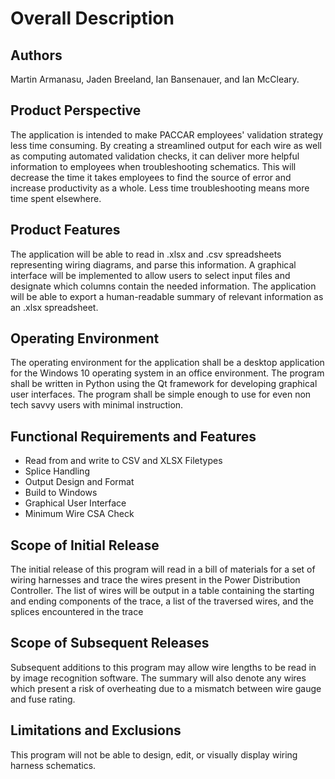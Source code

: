 <h1>Overall Description</h1>
<h2>Authors</h2>
Martin Armanasu, Jaden Breeland, Ian Bansenauer, and Ian McCleary.

<h2>Product Perspective</h2>
The application is intended to make PACCAR employees' validation strategy less time consuming. By creating a streamlined output for each wire as well as computing automated validation checks, it can deliver more helpful information to employees when troubleshooting schematics. This will decrease the time it takes employees to find the source of error and increase productivity as a whole. Less time troubleshooting means more time spent elsewhere.

<h2>Product Features</h2>
The application will be able to read in .xlsx and .csv spreadsheets representing wiring diagrams, and parse this information. A graphical interface will be implemented to allow users to select input files and designate which columns contain the needed information. The application will be able to export a human-readable summary of relevant information as an .xlsx spreadsheet.

<h2>Operating Environment</h2>
The operating environment for the application shall be a desktop application for the Windows 10 operating system in an office environment. The program shall be written in Python using the Qt framework for developing graphical user interfaces. The program shall be simple enough to use for even non tech savvy users with minimal instruction.

<h2>Functional Requirements and Features</h2>
<ul>
    <li>Read from and write to CSV and XLSX Filetypes</li>
    <li>Splice Handling</li>
    <li>Output Design and Format</li>
    <li>Build to Windows</li>
    <li>Graphical User Interface</li>
    <li>Minimum Wire CSA Check</li>
</ul>

<h2>Scope of Initial Release</h2>
The initial release of this program will read in a bill of materials for a set of wiring harnesses and trace the wires present in the Power Distribution Controller.
The list of wires will be output in a table containing the starting and ending components of the trace, a list of the traversed wires, and the splices encountered in the trace

<h2>Scope of Subsequent Releases</h2>
Subsequent additions to this program may allow wire lengths to be read in by image recognition software.
The summary will also denote any wires which present a risk of overheating due to a mismatch between wire gauge and fuse rating.

<h2>Limitations and Exclusions</h2>
This program will not be able to design, edit, or visually display wiring harness schematics.
